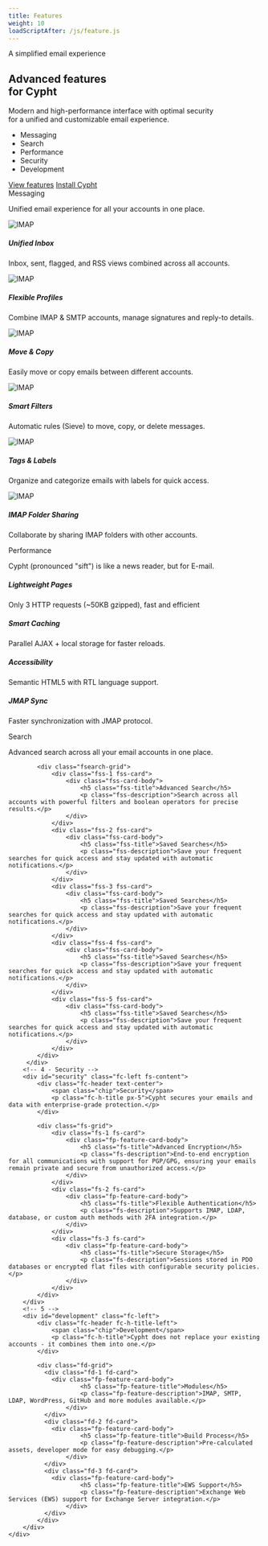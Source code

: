 ```yaml
---
title: Features
weight: 10
loadScriptAfter: /js/feature.js
---
```


<div class="d-flex flex-column justify-content-center gap-4">
    <section class="ft-hero">
        <div class="ft-hero-content text-center d-flex flex-column row-gap-4">
            <div class="d-flex flex-column gap-3">
                <div >
                    <span class="chip">A simplified email experience</span>
                </div>
                <h1 class="ft-hero-title">
                    Advanced features <br> for Cypht
                </h1>
                <p class="fc-hero-subtitle">
                    Modern and high-performance interface with optimal security <br>
                    for a unified and customizable email experience.
                </p>
            </div>    
            <div class="d-flex justify-center">
                <ul class="d-flex gap-2  flex-wrap">
                    <li><a>Messaging</a></li>
                    <li><a>Search</a></li>
                    <li><a>Performance</a></li>
                    <li><a>Security</a></li>
                    <li><a>Development</a></li>
                </ul>
            </div>
        </div>
        <div class="hero-buttons">
            <a href="#messaging" class="btn btn-dark py-2">View features</a>
            <a href="/download" class="btn btn-light py-2">Install Cypht</a>
        </div>
    </section>
<!--  -->
    <div class="d-flex flex-column align-items-center gap-8 w-full">
        <!-- 1 -->
        <div id="messaging" class="fc-left ml-5">
            <div  class="fc-header">
                <span class="chip">Messaging</span>
                <p class="fc-h-title fc-h-title-left">Unified email experience for all your accounts in one place.</p>
            </div>
            <div class="row row-cols-1 row-cols-md-2 row-cols-lg-3 g-4 mb-5">
                <div class="col">
                    <div class="fc-card">
                        <div class="fc-card-header">
                            <img src="/img/fc_1.png" alt="IMAP">
                        </div>
                        <div class="fc-card-body">
                            <h5 class="feature-title">Unified Inbox</h5>
                            <p class="feature-description">Inbox, sent, flagged, and RSS views combined across all accounts.</p>
                        </div>
                    </div>
                </div>
                <!--  -->
                <div class="col">
                    <div class="fc-card">
                        <div class="fc-card-header">
                            <img src="/img/fc_8.png" alt="IMAP">
                        </div>
                        <div class="fc-card-body">
                            <h5 class="feature-title">Flexible Profiles</h5>
                            <p class="feature-description">Combine IMAP & SMTP accounts, manage signatures and reply-to details.</p>
                        </div>
                    </div>
                </div>
                <!--  -->
                <div class="col">
                    <div class="fc-card">
                        <div class="fc-card-header">
                            <img src="/img/fc_4.png" alt="IMAP">
                        </div>
                        <div class="fc-card-body">
                            <h5 class="feature-title">Move & Copy</h5>
                            <p class="feature-description">Easily move or copy emails between different accounts.</p>
                        </div>
                    </div>
                </div>
                <!--  -->
                <div class="col">
                    <div class="fc-card">
                        <div class="fc-card-header">
                            <img src="/img/fc_3.png" alt="IMAP">
                        </div>
                        <div class="fc-card-body">
                            <h5 class="feature-title">Smart Filters</h5>
                            <p class="feature-description">Automatic rules (Sieve) to move, copy, or delete messages.</p>
                        </div>
                    </div>
                </div>
                <!--  -->
                <div class="col">
                    <div class="fc-card">
                        <div class="fc-card-header">
                            <img src="/img/fc_5.png" alt="IMAP">
                        </div>
                        <div class="fc-card-body">
                            <h5 class="feature-title">Tags & Labels</h5>
                            <p class="feature-description">Organize and categorize emails with labels for quick access.</p>
                        </div>
                    </div>
                </div>
                <!--  -->
                <div class="col">
                    <div class="fc-card">
                        <div class="fc-card-header">
                            <img src="/img/fc_7.png" alt="IMAP">
                        </div>
                        <div class="fc-card-body">
                            <h5 class="feature-title">IMAP Folder Sharing</h5>
                            <p class="feature-description">Collaborate by sharing IMAP folders with other accounts.</p>
                        </div>
                    </div>
                </div>
            </div>
        </div>
        <!-- Performance -->
        <div id="performance" class="fc-right">
            <div class="fc-header  d-flex flex-column align-items-center">
                <span class="chip">Performance</span>
                <p class="fc-h-title fc-h-title-center">Cypht (pronounced "sift") is like a news reader, but for E-mail.
                </p>
            </div>
            <div class="fp-grid">
                <div class="fp-feature-card fp-1">
                    <div class="fp-feature-card-body">
                        <h5 class="fp-feature-title">Lightweight Pages</h5>
                        <p class="fp-feature-description">Only 3 HTTP requests (~50KB gzipped), fast and efficient</p>
                    </div>
                </div>
                <div class="fp-feature-card fp-2">
                    <div class="fp-feature-card-body">
                        <h5 class="fp-feature-title">Smart Caching</h5>
                        <p class="fp-feature-description">Parallel AJAX + local storage for faster reloads.</p>
                    </div>
                </div>
                <div class="fp-feature-card fp-3">
                    <div class="fp-feature-card-body">
                        <h5 class="fp-feature-title">Accessibility</h5>
                        <p class="fp-feature-description">Semantic HTML5 with RTL language support.</p>
                    </div>
                </div>
                <div class="fp-feature-card fp-4">
                    <div class="fp-feature-card-body">
                        <h5 class="fp-feature-title">JMAP Sync</h5>
                        <p class="fp-feature-description">Faster synchronization with JMAP protocol.</p>
                    </div>
                </div>
            </div>
        </div>
        <!-- 2 -->
        <div id="search" class="fc-right">
            <div class="fc-header">
                <span class="chip">Search</span>
                <p class="fc-h-title fc-h-title-left">Advanced search across all your email accounts in one place.</p>
            </div>

            <div class="fsearch-grid">
                <div class="fss-1 fss-card">
                    <div class="fss-card-body">
                        <h5 class="fss-title">Advanced Search</h5>
                        <p class="fss-description">Search across all accounts with powerful filters and boolean operators for precise results.</p>
                    </div>
                </div>
                <div class="fss-2 fss-card">
                    <div class="fss-card-body">
                        <h5 class="fss-title">Saved Searches</h5>
                        <p class="fss-description">Save your frequent searches for quick access and stay updated with automatic notifications.</p>
                    </div>
                </div>
                <div class="fss-3 fss-card">
                    <div class="fss-card-body">
                        <h5 class="fss-title">Saved Searches</h5>
                        <p class="fss-description">Save your frequent searches for quick access and stay updated with automatic notifications.</p>
                    </div>
                </div>
                <div class="fss-4 fss-card">
                    <div class="fss-card-body">
                        <h5 class="fss-title">Saved Searches</h5>
                        <p class="fss-description">Save your frequent searches for quick access and stay updated with automatic notifications.</p>
                    </div>
                </div>
                <div class="fss-5 fss-card">
                    <div class="fss-card-body">
                        <h5 class="fss-title">Saved Searches</h5>
                        <p class="fss-description">Save your frequent searches for quick access and stay updated with automatic notifications.</p>
                    </div>
                </div>
            </div>
         </div>
        <!-- 4 - Security -->
        <div id="security" class="fc-left fs-content">
            <div class="fc-header text-center">
                <span class="chip">Security</span>
                <p class="fc-h-title px-5">Cypht secures your emails and data with enterprise-grade protection.</p>
            </div>

            <div class="fs-grid">
                <div class="fs-1 fs-card">
                    <div class="fp-feature-card-body">
                        <h5 class="fs-title">Advanced Encryption</h5>
                        <p class="fs-description">End-to-end encryption for all communications with support for PGP/GPG, ensuring your emails remain private and secure from unauthorized access.</p>
                    </div>
                </div>
                <div class="fs-2 fs-card">
                    <div class="fp-feature-card-body">
                        <h5 class="fs-title">Flexible Authentication</h5>
                        <p class="fs-description">Supports IMAP, LDAP, database, or custom auth methods with 2FA integration.</p>
                    </div>
                </div>
                <div class="fs-3 fs-card">
                    <div class="fp-feature-card-body">
                        <h5 class="fs-title">Secure Storage</h5>
                        <p class="fs-description">Sessions stored in PDO databases or encrypted flat files with configurable security policies.</p>
                    </div>
                </div>
            </div>
        </div>
        <!-- 5 -->
        <div id="development" class="fc-left">
            <div class="fc-header fc-h-title-left">
                <span class="chip">Development</span>
                <p class="fc-h-title">Cypht does not replace your existing accounts - it combines them into one.</p>
            </div>

            <div class="fd-grid">
              <div class="fd-1 fd-card">
                <div class="fp-feature-card-body">
                        <h5 class="fp-feature-title">Modules</h5>
                        <p class="fp-feature-description">IMAP, SMTP, LDAP, WordPress, GitHub and more modules available.</p>
                    </div>
              </div>
              <div class="fd-2 fd-card">
                <div class="fp-feature-card-body">
                        <h5 class="fp-feature-title">Build Process</h5>
                        <p class="fp-feature-description">Pre-calculated assets, developer mode for easy debugging.</p>
                    </div>
              </div>
              <div class="fd-3 fd-card">
                <div class="fp-feature-card-body">
                        <h5 class="fp-feature-title">EWS Support</h5>
                        <p class="fp-feature-description">Exchange Web Services (EWS) support for Exchange Server integration.</p>
                    </div>
              </div>
            </div>
        </div>
    </div>
</div>
